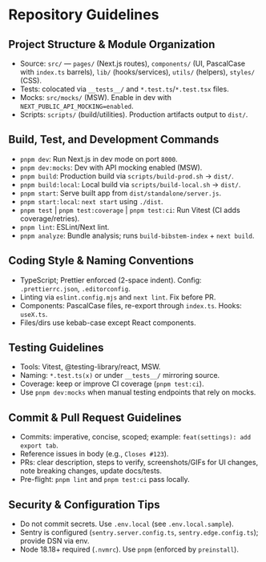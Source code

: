 # Repository Guidelines

## Project Structure & Module Organization
- Source: `src/` — `pages/` (Next.js routes), `components/` (UI, PascalCase with `index.ts` barrels), `lib/` (hooks/services), `utils/` (helpers), `styles/` (CSS).
- Tests: colocated via `__tests__/` and `*.test.ts`/`*.test.tsx` files.
- Mocks: `src/mocks/` (MSW). Enable in dev with `NEXT_PUBLIC_API_MOCKING=enabled`.
- Scripts: `scripts/` (build/utilities). Production artifacts output to `dist/`.

## Build, Test, and Development Commands
- `pnpm dev`: Run Next.js in dev mode on port `8000`.
- `pnpm dev:mocks`: Dev with API mocking enabled (MSW).
- `pnpm build`: Production build via `scripts/build-prod.sh` → `dist/`.
- `pnpm build:local`: Local build via `scripts/build-local.sh` → `dist/`.
- `pnpm start`: Serve built app from `dist/standalone/server.js`.
- `pnpm start:local`: `next start` using `./dist`.
- `pnpm test` | `pnpm test:coverage` | `pnpm test:ci`: Run Vitest (CI adds coverage/retries).
- `pnpm lint`: ESLint/Next lint.
- `pnpm analyze`: Bundle analysis; runs `build-bibstem-index` + `next build`.

## Coding Style & Naming Conventions
- TypeScript; Prettier enforced (2-space indent). Config: `.prettierrc.json`, `.editorconfig`.
- Linting via `eslint.config.mjs` and `next lint`. Fix before PR.
- Components: PascalCase files, re-export through `index.ts`. Hooks: `useX.ts`.
- Files/dirs use kebab-case except React components.

## Testing Guidelines
- Tools: Vitest, @testing-library/react, MSW.
- Naming: `*.test.ts(x)` or under `__tests__/` mirroring source.
- Coverage: keep or improve CI coverage (`pnpm test:ci`).
- Use `pnpm dev:mocks` when manual testing endpoints that rely on mocks.

## Commit & Pull Request Guidelines
- Commits: imperative, concise, scoped; example: `feat(settings): add export tab`.
- Reference issues in body (e.g., `Closes #123`).
- PRs: clear description, steps to verify, screenshots/GIFs for UI changes, note breaking changes, update docs/tests.
- Pre-flight: `pnpm lint` and `pnpm test:ci` pass locally.

## Security & Configuration Tips
- Do not commit secrets. Use `.env.local` (see `.env.local.sample`).
- Sentry is configured (`sentry.server.config.ts`, `sentry.edge.config.ts`); provide DSN via env.
- Node 18.18+ required (`.nvmrc`). Use `pnpm` (enforced by `preinstall`).

